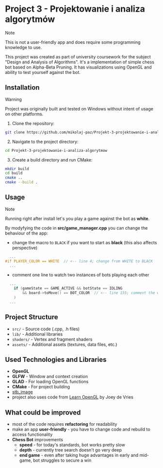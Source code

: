 # Project 3 - Projektowanie i analiza algorytmów
>[!NOTE]
>This is not a user-friendly app and does require some programming knowledge to use.

This project was created as part of university coursework for the subject "Design and Analysis of Algorithms". It's a implementation of simple chess bot based on Alpha-Beta Pruning. It has visualizations using OpenGL and ability to test yourself against the bot.

## Installation
>[!WARNING]
>Project was originally built and tested on Windows without intent of usage on other platforms.
1. Clone the repository:
```bash
git clone https://github.com/mikolaj-paz/Projekt-3-projektowanie-i-analiza-algorytmow.git
```
2. Navigate to the project directory:
```bash
cd Projekt-3-projektowanie-i-analiza-algorytmow
```
3. Create a build directory and run CMake:
```bash
mkdir build
cd build
cmake ..
cmake --build .
```

## Usage
>[!NOTE]
>Running right after install let's you play a game against the bot as **white**.

By modyfying the code in **src/game_manager.cpp** you can change the behaviour of the app:
- change the macro to ```BLACK``` if you want to start as **black** (this also affects perspective)
```cpp
  ...
#if PLAYER_COLOR == WHITE  // <-- line 4; change from WHITE to BLACK
  ...
```
- comment one line to watch two instances of bots playing each other
```cpp
  ...
    if (gameState == GAME_ACTIVE && botState == IDLING
        && board->toMove() == BOT_COLOR  // <-- line 155; comment the whole line
    )
  ...
```

## Project Structure
- ```src/``` - Source code (.cpp, .h files)
- ```lib/``` - Additional libraries
- ```shaders/``` - Vertex and fragment shaders
- ```assets/``` - Additional assets (textures, data files, etc.)

## Used Technologies and Libraries
- **OpenGL**
- **GLFW** - Window and context creation
- **GLAD** - For loading OpenGL functions
- **CMake** - For project building
- [stb_image](https://github.com/nothings/stb/blob/master/stb_image.h)
- project also uses code from [Learn OpenGL](https://learnopengl.com/) by Joey de Vries

## What could be improved
- most of the code requires **refactoring** for readability
- make an app **user-friendly** - you have to change code and rebuild to access functionality
- **Chess Bot** improvements
  - **speed** - for today's standards, bot works pretty slow
  - **depth** - currently tree search doesn't go very deep
  - **end game** - even after taking huge advantages in early and mid-game, bot struggles to secure a win
